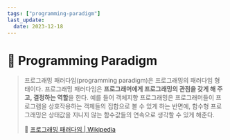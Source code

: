 ```yaml
---
tags: ["programming-paradigm"]
last_update:
  date: 2023-12-18
---
```


# 🧭 Programming Paradigm

> 프로그래밍 패러다임(programming paradigm)은 프로그래밍의 패러다임 형태이다. 프로그래밍 패러다임은 **프로그래머에게 프로그래밍의 관점을 갖게 해 주고, 결정하는 역할**을 한다. 예를 들어 객체지향 프로그래밍은 프로그래머들이 프로그램을 상호작용하는 객체들의 집합으로 볼 수 있게 하는 반면에, 함수형 프로그래밍은 상태값을 지니지 않는 함수값들의 연속으로 생각할 수 있게 해준다.
>
> 🔗 [프로그래밍 패러다임 | Wikipedia](https://ko.wikipedia.org/wiki/%ED%94%84%EB%A1%9C%EA%B7%B8%EB%9E%98%EB%B0%8D_%ED%8C%A8%EB%9F%AC%EB%8B%A4%EC%9E%84)
